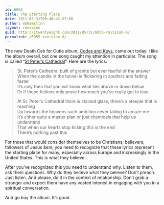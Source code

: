 ```yaml
---
id: 6062
title: The Starting Place
date: 2011-05-31T09:46:42-07:00
author: wbhamilton
layout: revision
guid: http://1twentyeight.com/2011/05/31/6055-revision-6/
permalink: /6055-revision-6/
---
```

The new Death Cab for Cutie album, [Codes and Keys](http://d.pr/KrWv), came out today. I like the album overall, but one song caught my attention in particular. The song is called &#8220;[St Peter&#8217;s Cathedral](http://d.pr/NZA8)&#8220;. Here are the lyrics:

> St. Peter’s Cathedral built of granite but ever fearful of the answer  
> When the candle in the tunnel is flickering in sputters and fading faster  
> It’s only then that you will know what lies above or down below  
> Or if these fictions only prove how much you’ve really got to lose
> 
> At St. Peter’s Cathedral there is stained glass, there’s a steeple that is reaching  
> Up towards the heavens such ambition never failing to amaze me  
> It’s either quite a master plan or just chemicals that help us understand  
> That when our hearts stop ticking this is the end  
> There’s nothing past this

For those that would consider themselves to be Christians, believers, followers of Jesus &em; you need to recognize that these lyrics represent the starting place for many, especially across Europe and increasingly in the United States. This is what they believe.

After you&#8217;ve recognized this you need to understand why. Listen to them, ask them questions. Why do they believe what they believe? Don&#8217;t preach. Just listen. And please, do it in the context of relationship. Don&#8217;t grab a stranger and expect them have any vested interest in engaging with you in a spiritual conversation.

And go buy the album. It&#8217;s good.